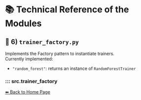 # 📚 Technical Reference of the Modules

## 🔹 6) `trainer_factory.py`
Implements the Factory pattern to instantiate trainers.  
Currently implemented:
- `"random_forest"`: returns an instance of `RandomForestTrainer`

### ::: src.trainer_factory

[⬅ Back to Home Page](index.md)
